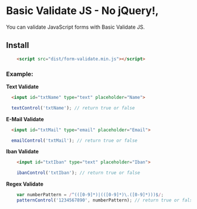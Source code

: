 # Basic Validate JS - No jQuery!,
You can validate JavaScript forms with Basic Validate JS.

## Install

```html
    <script src="dist/form-validate.min.js"></script>
```

### Example:

**Text Validate**

```html
  <input id="txtName" type="text" placeholder="Name">
```

```javascript
  textControl('txtName'); // return true or false
```

**E-Mail Validate**

```html
  <input id="txtMail" type="email" placeholder="Email">
```

```javascript
  emailControl('txtMail'); // return true or false
```

**Iban Validate**

```html
    <input id="txtIban" type="text" placeholder="Iban">
```

```javascript
    ibanControl('txtIban'); // return true or false
```

**Regex Validate**

```javascript
    var numberPattern = /^(([0-9]*)|(([0-9]*)\.([0-9]*)))$/;
    patternControl('1234567890', numberPattern); // return true or false
```